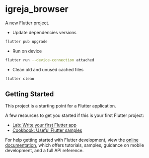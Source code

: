 # igreja_browser

A new Flutter project.

* Update dependencies versions
```sh
flutter pub upgrade
```

* Run on device
```sh
flutter run --device-connection attached
```

* Clean old and unused cached files
```sh
flutter clean
```

## Getting Started

This project is a starting point for a Flutter application.

A few resources to get you started if this is your first Flutter project:

- [Lab: Write your first Flutter app](https://docs.flutter.dev/get-started/codelab)
- [Cookbook: Useful Flutter samples](https://docs.flutter.dev/cookbook)

For help getting started with Flutter development, view the
[online documentation](https://docs.flutter.dev/), which offers tutorials,
samples, guidance on mobile development, and a full API reference.
